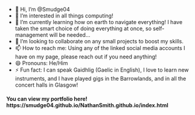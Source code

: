 - 👋 Hi, I’m @Smudge04
- 👀 I’m interested in all things computing!
- 🌱 I’m currently learning how on earth to navigate everything! I have taken the smart choice of doing everything at once, so self-management will be needed...
- 💞️ I’m looking to collaborate on any small projects to boost my skills.
- 📫 How to reach me: Using any of the linked social media accounts I have on my page, please reach out if you need anything!
- 😄 Pronouns: He/Him
- ⚡ Fun fact: I can speak Gaidhlig (Gaelic in English), I love to learn new instruments, and I have played gigs in the Barrowlands, and in all the concert halls in Glasgow!

<h4>You can view my portfolio here! https://smudge04.github.io/NathanSmith.github.io/index.html<h4>

<!---
Smudge04/Smudge04 is a ✨ special ✨ repository because its `README.md` (this file) appears on your GitHub profile.
You can click the Preview link to take a look at your changes.
--->
